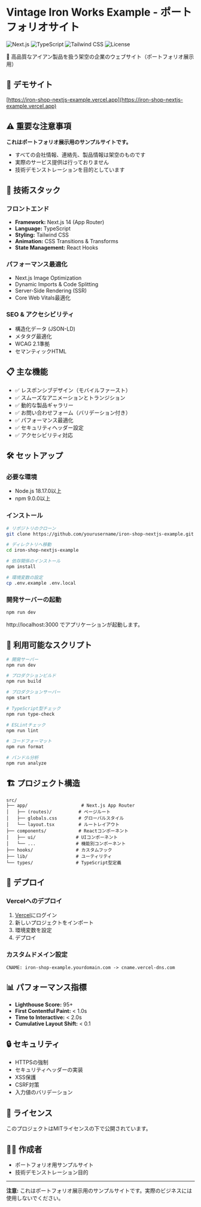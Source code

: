 # Vintage Iron Works Example - ポートフォリオサイト

![Next.js](https://img.shields.io/badge/Next.js-14.2.5-black)
![TypeScript](https://img.shields.io/badge/TypeScript-5.8.3-blue)
![Tailwind CSS](https://img.shields.io/badge/Tailwind_CSS-3.4.17-06B6D4)
![License](https://img.shields.io/badge/License-MIT-green)

🔧 高品質なアイアン製品を扱う架空の企業のウェブサイト（ポートフォリオ展示用）

## 🌟 デモサイト

[https://iron-shop-nextjs-example.vercel.app](https://iron-shop-nextjs-example.vercel.app)

## ⚠️ 重要な注意事項

**これはポートフォリオ展示用のサンプルサイトです。**
- すべての会社情報、連絡先、製品情報は架空のものです
- 実際のサービス提供は行っておりません
- 技術デモンストレーションを目的としています

## 🚀 技術スタック

### フロントエンド
- **Framework:** Next.js 14 (App Router)
- **Language:** TypeScript
- **Styling:** Tailwind CSS
- **Animation:** CSS Transitions & Transforms
- **State Management:** React Hooks

### パフォーマンス最適化
- Next.js Image Optimization
- Dynamic Imports & Code Splitting
- Server-Side Rendering (SSR)
- Core Web Vitals最適化

### SEO & アクセシビリティ
- 構造化データ (JSON-LD)
- メタタグ最適化
- WCAG 2.1準拠
- セマンティックHTML

## 📋 主な機能

- ✅ レスポンシブデザイン（モバイルファースト）
- ✅ スムーズなアニメーションとトランジション
- ✅ 動的な製品ギャラリー
- ✅ お問い合わせフォーム（バリデーション付き）
- ✅ パフォーマンス最適化
- ✅ セキュリティヘッダー設定
- ✅ アクセシビリティ対応

## 🛠️ セットアップ

### 必要な環境
- Node.js 18.17.0以上
- npm 9.0.0以上

### インストール

```bash
# リポジトリのクローン
git clone https://github.com/yourusername/iron-shop-nextjs-example.git

# ディレクトリへ移動
cd iron-shop-nextjs-example

# 依存関係のインストール
npm install

# 環境変数の設定
cp .env.example .env.local
```

### 開発サーバーの起動

```bash
npm run dev
```

http://localhost:3000 でアプリケーションが起動します。

## 📝 利用可能なスクリプト

```bash
# 開発サーバー
npm run dev

# プロダクションビルド
npm run build

# プロダクションサーバー
npm start

# TypeScript型チェック
npm run type-check

# ESLintチェック
npm run lint

# コードフォーマット
npm run format

# バンドル分析
npm run analyze
```

## 🏗️ プロジェクト構造

```
src/
├── app/                    # Next.js App Router
│   ├── (routes)/          # ページルート
│   ├── globals.css        # グローバルスタイル
│   └── layout.tsx         # ルートレイアウト
├── components/            # Reactコンポーネント
│   ├── ui/               # UIコンポーネント
│   └── ...               # 機能別コンポーネント
├── hooks/                # カスタムフック
├── lib/                  # ユーティリティ
└── types/                # TypeScript型定義
```

## 🚀 デプロイ

### Vercelへのデプロイ

1. [Vercel](https://vercel.com)にログイン
2. 新しいプロジェクトをインポート
3. 環境変数を設定
4. デプロイ

### カスタムドメイン設定

```
CNAME: iron-shop-example.yourdomain.com -> cname.vercel-dns.com
```

## 📊 パフォーマンス指標

- **Lighthouse Score:** 95+
- **First Contentful Paint:** < 1.0s
- **Time to Interactive:** < 2.0s
- **Cumulative Layout Shift:** < 0.1

## 🔒 セキュリティ

- HTTPSの強制
- セキュリティヘッダーの実装
- XSS保護
- CSRF対策
- 入力値のバリデーション

## 📄 ライセンス

このプロジェクトはMITライセンスの下で公開されています。

## 👨‍💻 作成者

- ポートフォリオ用サンプルサイト
- 技術デモンストレーション目的

---

**注意:** これはポートフォリオ展示用のサンプルサイトです。実際のビジネスには使用しないでください。